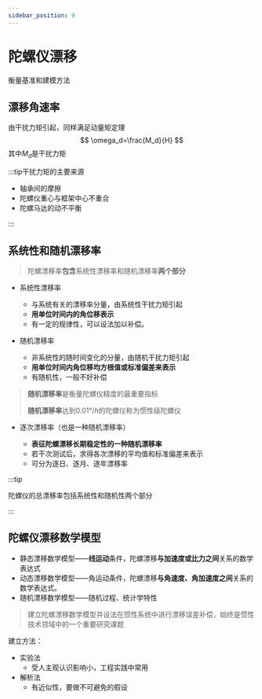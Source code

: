```yaml
---
sidebar_position: 9
---
```


# 陀螺仪漂移

衡量基准和建模方法

## 漂移角速率

由干扰力矩引起，同样满足动量矩定理
$$
\omega_d=\frac{M_d}{H}
$$
其中$M_d$是干扰力矩

:::tip干扰力矩的主要来源

- 轴承间的摩擦
- 陀螺仪重心与框架中心不重合
- 陀螺马达的动不平衡

:::

## 系统性和随机漂移率

> 陀螺漂移率**包含**系统性漂移率和随机漂移率**两个部分**

- 系统性漂移率
  - 与系统有关的漂移率分量，由系统性干扰力矩引起
  - **用单位时间内的角位移表示**
  - 有一定的规律性，可以设法加以补偿。

- 随机漂移率
  - 非系统性的随时间变化的分量，由随机干扰力矩引起
  - **用单位时间内角位移均方根值或标准偏差来表示**
  - 有随机性，一般不好补偿

> **随机漂移率**是衡量陀螺仪精度的最重要指标
>
> **随机漂移率**达到$0.01°/h$的陀螺仪称为惯性级陀螺仪

- 逐次漂移率（也是一种随机漂移率）

  - **表征陀螺漂移长期稳定性的一种随机漂移率**
  - 若干次测试后，求得各次漂移的平均值和标准偏差来表示
  - 可分为逐日、逐月、逐年漂移率

  

:::tip

陀螺仪的总漂移率包括系统性和随机性两个部分

:::

## 陀螺仪漂移数学模型

- 静态漂移数学模型——**线运动**条件，陀螺漂移**与加速度或比力之间**关系的数学表达式
- 动态漂移数学模型——角运动条件，陀螺漂移**与角速度、角加速度之间**关系的数学表达式。
- 随机漂移数学模型——随机过程、统计学特性

> 建立陀螺漂移数学模型并设法在惯性系统中进行漂移误差补偿，始终是惯性技术领域中的一个重要研究课题

建立方法：

- 实验法
  - 受人主观认识影响小，工程实践中常用
- 解析法
  - 有近似性，要做不可避免的假设

